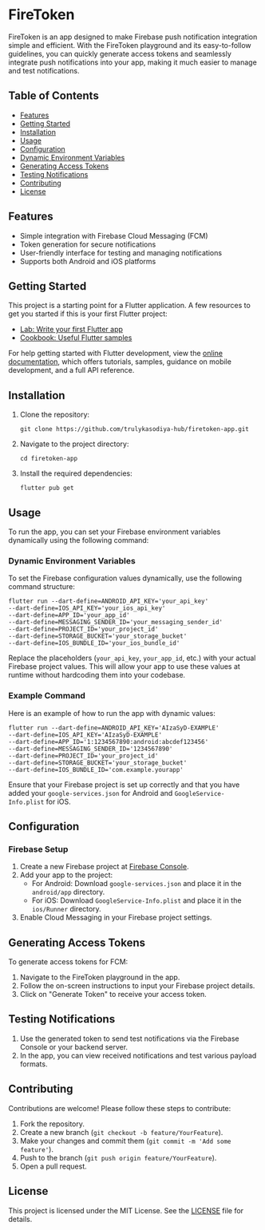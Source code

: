 
# FireToken

FireToken is an app designed to make Firebase push notification integration simple and efficient. With the FireToken playground and its easy-to-follow guidelines, you can quickly generate access tokens and seamlessly integrate push notifications into your app, making it much easier to manage and test notifications.

## Table of Contents
- [Features](#features)
- [Getting Started](#getting-started)
- [Installation](#installation)
- [Usage](#usage)
- [Configuration](#configuration)
- [Dynamic Environment Variables](#dynamic-environment-variables)
- [Generating Access Tokens](#generating-access-tokens)
- [Testing Notifications](#testing-notifications)
- [Contributing](#contributing)
- [License](#license)

## Features
- Simple integration with Firebase Cloud Messaging (FCM)
- Token generation for secure notifications
- User-friendly interface for testing and managing notifications
- Supports both Android and iOS platforms

## Getting Started

This project is a starting point for a Flutter application. A few resources to get you started if this is your first Flutter project:

- [Lab: Write your first Flutter app](https://docs.flutter.dev/get-started/codelab)
- [Cookbook: Useful Flutter samples](https://docs.flutter.dev/cookbook)

For help getting started with Flutter development, view the [online documentation](https://docs.flutter.dev/), which offers tutorials, samples, guidance on mobile development, and a full API reference.

## Installation

1. Clone the repository:
   ```
   git clone https://github.com/trulykasodiya-hub/firetoken-app.git
   ```
2. Navigate to the project directory:
   ```
   cd firetoken-app
   ```
3. Install the required dependencies:
   ```
   flutter pub get
   ```

## Usage

To run the app, you can set your Firebase environment variables dynamically using the following command:

### Dynamic Environment Variables

To set the Firebase configuration values dynamically, use the following command structure:

```
flutter run --dart-define=ANDROID_API_KEY='your_api_key'
--dart-define=IOS_API_KEY='your_ios_api_key'
--dart-define=APP_ID='your_app_id'
--dart-define=MESSAGING_SENDER_ID='your_messaging_sender_id'
--dart-define=PROJECT_ID='your_project_id'
--dart-define=STORAGE_BUCKET='your_storage_bucket'
--dart-define=IOS_BUNDLE_ID='your_ios_bundle_id'
```

Replace the placeholders (`your_api_key`, `your_app_id`, etc.) with your actual Firebase project values. This will allow your app to use these values at runtime without hardcoding them into your codebase.

### Example Command
Here is an example of how to run the app with dynamic values:

```
flutter run --dart-define=ANDROID_API_KEY='AIzaSyD-EXAMPLE'
--dart-define=IOS_API_KEY='AIzaSyD-EXAMPLE'
--dart-define=APP_ID='1:1234567890:android:abcdef123456'
--dart-define=MESSAGING_SENDER_ID='1234567890'
--dart-define=PROJECT_ID='your_project_id'
--dart-define=STORAGE_BUCKET='your_storage_bucket'
--dart-define=IOS_BUNDLE_ID='com.example.yourapp'
```

Ensure that your Firebase project is set up correctly and that you have added your `google-services.json` for Android and `GoogleService-Info.plist` for iOS.

## Configuration

### Firebase Setup

1. Create a new Firebase project at [Firebase Console](https://console.firebase.google.com/).
2. Add your app to the project:
   - For Android: Download `google-services.json` and place it in the `android/app` directory.
   - For iOS: Download `GoogleService-Info.plist` and place it in the `ios/Runner` directory.
3. Enable Cloud Messaging in your Firebase project settings.

## Generating Access Tokens

To generate access tokens for FCM:

1. Navigate to the FireToken playground in the app.
2. Follow the on-screen instructions to input your Firebase project details.
3. Click on "Generate Token" to receive your access token.

## Testing Notifications

1. Use the generated token to send test notifications via the Firebase Console or your backend server.
2. In the app, you can view received notifications and test various payload formats.

## Contributing

Contributions are welcome! Please follow these steps to contribute:

1. Fork the repository.
2. Create a new branch (`git checkout -b feature/YourFeature`).
3. Make your changes and commit them (`git commit -m 'Add some feature'`).
4. Push to the branch (`git push origin feature/YourFeature`).
5. Open a pull request.

## License

This project is licensed under the MIT License. See the [LICENSE](LICENSE) file for details.
